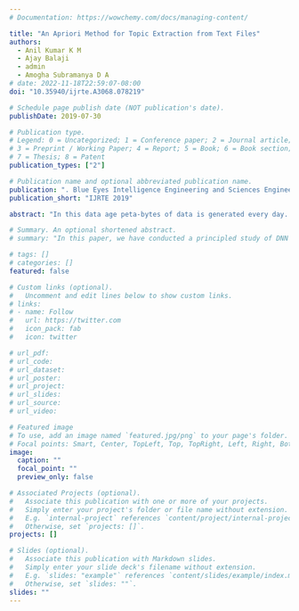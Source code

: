 ```yaml
---
# Documentation: https://wowchemy.com/docs/managing-content/

title: "An Apriori Method for Topic Extraction from Text Files"
authors:
  - Anil Kumar K M
  - Ajay Balaji
  - admin
  - Amogha Subramanya D A
# date: 2022-11-18T22:59:07-08:00
doi: "10.35940/ijrte.A3068.078219"

# Schedule page publish date (NOT publication's date).
publishDate: 2019-07-30

# Publication type.
# Legend: 0 = Uncategorized; 1 = Conference paper; 2 = Journal article;
# 3 = Preprint / Working Paper; 4 = Report; 5 = Book; 6 = Book section;
# 7 = Thesis; 8 = Patent
publication_types: ["2"]

# Publication name and optional abbreviated publication name.
publication: ". Blue Eyes Intelligence Engineering and Sciences Engineering and Sciences Publication - BEIESP"
publication_short: "IJRTE 2019"

abstract: "In this data age peta-bytes of data is generated every day. One of the biggest challenge today is to convert this data into useful information, this is known as data mining. Important kinds of data include text-based data, audio-based data, image-based data, video-based data etc. An important challenge in mining useful information from text-based data source (text mining) is topic modeling which is to find out the topic the text is talking about. The solution to this problem finds application, in clustering files based on the topic, pre-processing method in information retrieval, ontology of medical record etc. A lot of research work has gone into this area of topic modeling, and many approaches have been formulated. Some of these approaches take into account the occurrence and frequency of occurrence of words/terms, these models come under the Bag Of Words(BOW) approach. Others take into account the underlying structure in the corpus of text used, Wikipedia category graph is an example of this approach. This paper, provides an unsupervised solution to the above problem by extracting keywords that represent the topic of the text document. In our approach, topic modeling is carried out with a hybrid model which makes use of WordNet and Wikipedia Corpus. Promising experimental results have been obtained for well- known news dataset (BBCNews) from our model. We present the experimental result for our proposed approach along with the results of others in the same domain and show that our approach provides better results."

# Summary. An optional shortened abstract.
# summary: "In this paper, we have conducted a principled study of DNN training on Jetson accelerated edge devices. This exploration is the first of its kind. Our results confirm certain conventional wisdom and back them up with quantifiable metrics. But they also highlight counter-intuitive results which should help rethink system design and tuning for DNN workloads on such platforms."

# tags: []
# categories: []
featured: false

# Custom links (optional).
#   Uncomment and edit lines below to show custom links.
# links:
# - name: Follow
#   url: https://twitter.com
#   icon_pack: fab
#   icon: twitter

# url_pdf: 
# url_code:
# url_dataset:
# url_poster:
# url_project:
# url_slides:
# url_source:
# url_video:

# Featured image
# To use, add an image named `featured.jpg/png` to your page's folder. 
# Focal points: Smart, Center, TopLeft, Top, TopRight, Left, Right, BottomLeft, Bottom, BottomRight.
image:
  caption: ""
  focal_point: ""
  preview_only: false

# Associated Projects (optional).
#   Associate this publication with one or more of your projects.
#   Simply enter your project's folder or file name without extension.
#   E.g. `internal-project` references `content/project/internal-project/index.md`.
#   Otherwise, set `projects: []`.
projects: []

# Slides (optional).
#   Associate this publication with Markdown slides.
#   Simply enter your slide deck's filename without extension.
#   E.g. `slides: "example"` references `content/slides/example/index.md`.
#   Otherwise, set `slides: ""`.
slides: ""
---
```

